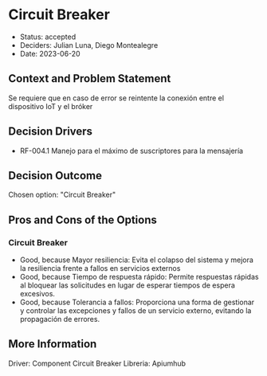 # Circuit Breaker

* Status: accepted
* Deciders: Julian Luna, Diego Montealegre
* Date: 2023-06-20

## Context and Problem Statement

Se requiere que en caso de error se reintente la conexión entre el dispositivo IoT y el bróker

## Decision Drivers

* RF-004.1 Manejo para el máximo de suscriptores para la mensajería 

## Decision Outcome

Chosen option: "Circuit Breaker"

## Pros and Cons of the Options

### Circuit Breaker

* Good, because Mayor resiliencia: Evita el colapso del sistema y mejora la resiliencia frente a fallos en servicios externos
* Good, because Tiempo de respuesta rápido: Permite respuestas rápidas al bloquear las solicitudes en lugar de esperar tiempos de espera excesivos.
* Good, because Tolerancia a fallos: Proporciona una forma de gestionar y controlar las excepciones y fallos de un servicio externo, evitando la propagación de errores.

## More Information

Driver: Component Circuit Breaker
Libreria: Apiumhub